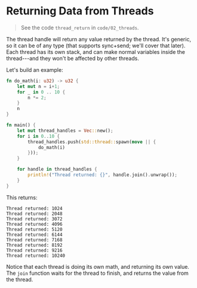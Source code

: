 # Returning Data from Threads

> See the code `thread_return` in `code/02_threads`.

The thread handle will return any value returned by the thread. It's generic, so it can be of any type (that supports sync+send; we'll cover that later). Each thread has its own stack, and can make normal variables inside the thread---and they won't be affected by other threads.

Let's build an example:

```rust
fn do_math(i: u32) -> u32 {
    let mut n = i+1;
    for _ in 0 .. 10 {
        n *= 2;
    }
    n
}

fn main() {
    let mut thread_handles = Vec::new();
    for i in 0..10 {
        thread_handles.push(std::thread::spawn(move || {
            do_math(i)
        }));
    }

    for handle in thread_handles {
        println!("Thread returned: {}", handle.join().unwrap());
    }
}
```

This returns:

```
Thread returned: 1024
Thread returned: 2048
Thread returned: 3072
Thread returned: 4096
Thread returned: 5120
Thread returned: 6144
Thread returned: 7168
Thread returned: 8192
Thread returned: 9216
Thread returned: 10240
```

Notice that each thread is doing its own math, and returning its own value. The `join` function waits for the thread to finish, and returns the value from the thread.